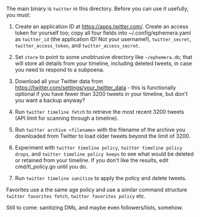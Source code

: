 The main binary is `twitter` in this directory. Before you can use it usefully, you must:

1. Create an application ID at https://apps.twitter.com/. Create an access token for yourself too; copy all four fields into ~/.config/ephemera.yaml as `twitter_id` (the application ID! Not your username!), `twitter_secret`, `twitter_access_token`, and `twitter_access_secret`.

2. Set `store` to point to some unobtrusive directory like `~/ephemera.db`; that will store all details from your timeline, including deleted tweets, in case you need to respond to a subpoena.

2. Download all your Twitter data from https://twitter.com/settings/your_twitter_data - this is functionally optional if you have fewer than 3200 tweets in your timeline, but don't you want a backup anyway?

3. Run `twitter timeline fetch` to retrieve the most recent 3200 tweets (API limit for scanning through a timeline). 

4. Run `twitter archive <filename>` with the filename of the archive you downloaded from Twitter to load older tweets beyond the limit of 3200.

5. Experiment with `twitter timeline policy`, `twitter timeline policy drops`, and `twitter timeline policy keeps` to see what would be deleted or retained from your timeline. If you don't like the results, edit cmd/tl_policy.go until you do.

6. Run `twitter timeline sanitize` to apply the policy and delete tweets.

Favorites use a the same age policy and use a similar command structure `twitter favorites fetch`, `twitter favorites policy` etc.

Still to come: sanitizing DMs, and maybe even followers/lists, somehow.